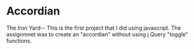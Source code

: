 Accordian
=========
The Iron Yard-- This is the first project that I did using javascript. The assignmnet was to create an "accordian" without using j Query "toggle" functions.
